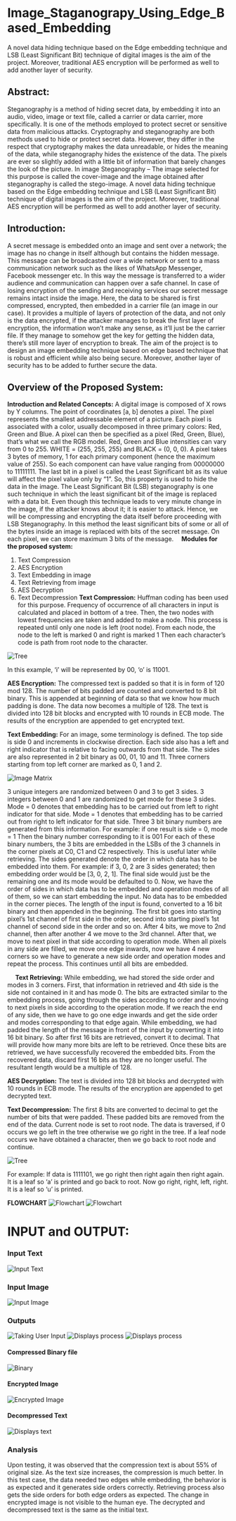 # Image_Staganograpy_Using_Edge_Based_Embedding
A novel data hiding technique based on the Edge embedding technique and LSB (Least Significant Bit) technique of digital images is the aim of the project. Moreover, traditional AES encryption will be performed as well to add another layer of security.


## **Abstract:**
Steganography is a method of hiding secret data, by embedding it into an audio, video, image or text file, called a carrier or data carrier, more specifically. It is one of the methods employed to protect secret or sensitive data from malicious attacks. Cryptography and steganography are both methods used to hide or protect secret data. However, they differ in the respect that cryptography makes the data unreadable, or hides the meaning of the data, while steganography hides the existence of the data. The pixels are ever so slightly added with a little bit of information that barely changes the look of the picture. In image Steganography – The image selected for this purpose is called the cover-image and the image obtained after steganography is called the stego-image. A novel data hiding technique based on the Edge embedding technique and LSB (Least Significant Bit) technique of digital images is the aim of the project. Moreover, traditional AES encryption will be performed as well to add another layer of security.

## **Introduction:**
A secret message is embedded onto an image and sent over a network; the image has no change in itself although but contains the hidden message. This message can be broadcasted over a wide network or sent to a mass communication network such as the likes of WhatsApp Messenger, Facebook messenger etc. In this way the message is transferred to a wider audience and communication can happen over a safe channel. In case of losing encryption of the sending and receiving services our secret message remains intact inside the image.
Here, the data to be shared is first compressed, encrypted, then embedded in a carrier file (an image in our case). It provides a multiple of layers of protection of the data, and not only is the data encrypted, if the attacker manages to break the first layer of encryption, the information won’t make any sense, as it’ll just be the carrier file. If they manage to somehow get the key for getting the hidden data, there’s still more layer of encryption to break.
The aim of the project is to design an image embedding technique based on edge based technique that is robust and efficient while also being secure. Moreover, another layer of security has to be added to further secure the data.


## **Overview of the Proposed System:**
**Introduction and Related Concepts:**
A digital image is composed of X rows by Y columns. The point of coordinates [a, b] denotes a pixel. The pixel represents the smallest addressable element of a picture. Each pixel is associated with a color, usually decomposed in three primary colors: Red, Green and Blue.
A pixel can then be specified as a pixel (Red, Green, Blue), that’s what we call the RGB model. Red, Green and Blue intensities can vary from 0 to 255.
WHITE = (255, 255, 255) and BLACK = (0, 0, 0). A pixel takes 3 bytes of memory, 1 for each primary component (hence the maximum value of 255).
So each component can have value ranging from 00000000 to 11111111.
The last bit in a pixel is called the Least Significant bit as its value will affect the pixel value only by “1”. So, this property is used to hide the data in the image. The Least Significant Bit (LSB) steganography is one such technique in which the least significant bit of the image is replaced with a data bit. Even though this technique leads to very minute change in the image, if the attacker knows about it; it is easier to attack. Hence, we will be compressing and encrypting the data itself before proceeding with LSB Steganography. In this method the least significant bits of some or all of the bytes inside an image is replaced with bits of the secret message. On each pixel, we can store maximum 3 bits of the message. 
**Modules for the proposed system:**
1.	Text Compression
2.	AES Encryption
3.	Text Embedding in image
4.	Text Retrieving from image
5.	AES Decryption
6.	Text Decompression
**Text Compression:**
Huffman coding has been used for this purpose.
Frequency of occurrence of all characters in input is calculated and placed in bottom of a tree.
Then, the two nodes with lowest frequencies are taken and added to make a node.
This process is repeated until only one node is left (root node).
From each node, the node to the left is marked 0 and right is marked 1
Then each character’s code is path from root node to the character.

![Tree](/Images/BST.png "Tree")

In this example, ‘i’ will be represented by 00, ‘o’ is 11001.

**AES Encryption:**
The compressed text is padded so that it is in form of 120 mod 128.
The number of bits padded are counted and converted to 8 bit binary. This is appended at beginning of data so that we know how much padding is done. The data now becomes a multiple of 128.
The text is divided into 128 bit blocks and encrypted with 10 rounds in ECB mode.
The results of the encryption are appended to get encrypted text.

**Text Embedding:**
For an image, some terminology is defined.
The top side is side 0 and increments in clockwise direction. Each side also has a left and right indicator that is relative to facing outwards from that side. The sides are also represented in 2 bit binary as 00, 01, 10 and 11.
Three corners starting from top left corner are marked as 0, 1 and 2.

![Image Matrix](/Images/Matrix.png "Image Matrix")

3 unique integers are randomized between 0 and 3 to get 3 sides.
3 integers between 0 and 1 are randomized to get mode for these 3 sides.
Mode = 0 denotes that embedding has to be carried out from left to right indicator for that side.
Mode = 1 denotes that embedding has to be carried out from right to left indicator for that side.
Three 3 bit binary numbers are generated from this information.
For example: if one result is side = 0, mode = 1
Then the binary number corresponding to it is 001
For each of these binary numbers, the 3 bits are embedded in the LSBs of the 3 channels in the corner pixels at C0, C1 and C2 respectively. This is useful later while retrieving.
The sides generated denote the order in which data has to be embedded into them.
For example: if 3, 0, 2 are 3 sides generated; then embedding order would be [3, 0, 2, 1].
The final side would just be the remaining one and its mode would be defaulted to 0.
Now, we have the order of sides in which data has to be embedded and operation modes of all of them, so we can start embedding the input. No data has to be embedded in the corner pieces. The length of the input is found, converted to a 16 bit binary and then appended in the beginning.
The first bit goes into starting pixel’s 1st channel of first side in the order, second into starting pixel’s 1st channel of second side in the order and so on. After 4 bits, we move to 2nd channel, then after another 4 we move to the 3rd channel. After that, we move to next pixel in that side according to operation mode.
When all pixels in any side are filled, we move one edge inwards, now we have 4 new corners so we have to generate a new side order and operation modes and repeat the process. This continues until all bits are embedded.

 
**Text Retrieving:**
While embedding, we had stored the side order and modes in 3 corners.
First, that information in retrieved and 4th side is the side not contained in it and has mode 0.
The bits are extracted similar to the embedding process, going through the sides according to order and moving to next pixels in side according to the operation mode. If we reach the end of any side, then we have to go one edge inwards and get the side order and modes corresponding to that edge again.
While embedding, we had padded the length of the message in front of the input by converting it into 16 bit binary. So after first 16 bits are retrieved, convert it to decimal. That will provide how many more bits are left to be retrieved. Once these bits are retrieved, we have successfully recovered the embedded bits.
From the recovered data, discard first 16 bits as they are no longer useful. The resultant length would be a multiple of 128.

**AES Decryption:**
The text is divided into 128 bit blocks and decrypted with 10 rounds in ECB mode.
The results of the encryption are appended to get decrypted text.

**Text Decompression:**
The first 8 bits are converted to decimal to get the number of bits that were padded. These padded bits are removed from the end of the data.
Current node is set to root node. The data is traversed, if 0 occurs we go left in the tree otherwise we go right in the tree. If a leaf node occurs we have obtained a character, then we go back to root node and continue.

![Tree](/Images/BST.png "Tree")

For example: If data is 1111101, we go right then right again then right again. It is a leaf so ‘a’ is printed and go back to root. Now go right, right, left, right. It is a leaf so ‘u’ is printed.

**FLOWCHART**
 ![Flowchart](/Images/Flowchart1.png "Flowchart")
 ![Flowchart](/Images/Flowchart2.png "Flowchart")
 
 
 # **INPUT and OUTPUT:**
 ### Input Text
 ![Input Text](/Images/Input_Text.png "Input Text")
 
 ### Input Image
 ![Input Image](/Images/Input_Image.png "Input Image")
 
 ### Outputs
 ![Taking User Input](/Images/Output1.png "Takes user input")
 ![Displays process](/Images/Output2.png "Displays process")
 ![Displays process](/Images/Output3.png "Displays process")
 #### Compressed Binary file
  ![Binary](/Images/Compressed_Binary.png "Binary file")
 #### Encrypted Image
 ![Encrypted Image](/Images/Encrypted_Image.png "Encrypted Image output")
 #### Decompressed Text
  ![Displays text](/Images/Output4.png "Displays decrypted text")
  
### Analysis
Upon testing, it was observed that the compression text is about 55% of original size. As the text size increases, the compression is much better. In this test case, the data needed two edges while embedding, the behavior is as expected and it generates side orders correctly. Retrieving process also gets the side orders for both edge orders as expected.
The change in encrypted image is not visible to the human eye. The decrypted and decompressed text is the same as the initial text.
